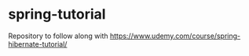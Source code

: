 # spring-tutorial
Repository to follow along with https://www.udemy.com/course/spring-hibernate-tutorial/
